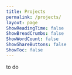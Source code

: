 ```yaml
---
title: Projects
permalink: /projects/
layout: page
ShowReadingTime: false
ShowBreadCrumbs: false
ShowWordCount: false
ShowShareButtons: false
ShowToc: false
---
```


to do
